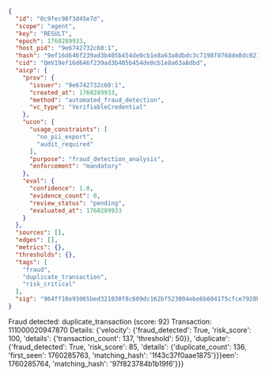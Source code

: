 ```json
{
  "id": "0c9fec98f3d45e7d",
  "scope": "agent",
  "key": "RESULT",
  "epoch": 1760289933,
  "host_pid": "9e6742732c60:1",
  "hash": "9ef16d646f239ad3b405b454de0cb1e8a63a8dbdc3c7198f0768de8dc021f893",
  "cid": "QmV19ef16d646f239ad3b405b454de0cb1e8a63a8dbd",
  "aicp": {
    "prov": {
      "issuer": "9e6742732c60:1",
      "created_at": 1760289933,
      "method": "automated_fraud_detection",
      "vc_type": "VerifiableCredential"
    },
    "ucon": {
      "usage_constraints": [
        "no_pii_export",
        "audit_required"
      ],
      "purpose": "fraud_detection_analysis",
      "enforcement": "mandatory"
    },
    "eval": {
      "confidence": 1.0,
      "evidence_count": 0,
      "review_status": "pending",
      "evaluated_at": 1760289933
    }
  },
  "sources": [],
  "edges": [],
  "metrics": {},
  "thresholds": {},
  "tags": [
    "fraud",
    "duplicate_transaction",
    "risk_critical"
  ],
  "sig": "964ff10e93065bed321030f8c609dc162bf523004ebe6b604175cfce7928b00e"
}
```

Fraud detected: duplicate_transaction (score: 92)
Transaction: 111000020947870
Details: {'velocity': {'fraud_detected': True, 'risk_score': 100, 'details': {'transaction_count': 137, 'threshold': 50}}, 'duplicate': {'fraud_detected': True, 'risk_score': 85, 'details': {'duplicate_count': 136, 'first_seen': 1760285763, 'matching_hash': '1f43c37f0aae1875'}}}een': 1760285764, 'matching_hash': '97f823784b1b19f6'}}}